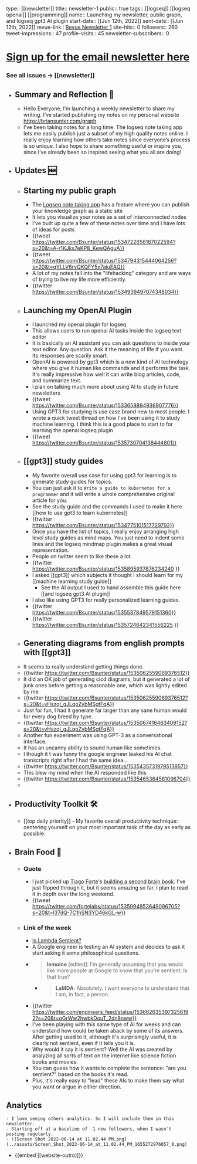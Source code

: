 type:: [[newsletter]]
title:: newsletter-1
public:: true
tags:: [[logseq]] [[logseq openai]] [[programming]]
name:: Launching my newsletter, public graph, and logseq gpt3 AI plugin
start-date:: [[Jun 12th, 2022]]
sent-date:: [[Jun 12th, 2022]]
revue-link:: [Revue Newsletter 1](https://www.getrevue.co/profile/bsunter/issues/weekly-newsletter-of-brian-sunter-issue-1-1220479)
site-hits:: 0
followers:: 260
tweet-impressions:: 47
profile-visits:: 45
newsletter-subscribers:: 0

#  [Sign up for the email newsletter here](https://www.getrevue.co/profile/bsunter/issues/weekly-newsletter-of-brian-sunter-issue-1-1220479)
### See all issues -> [[newsletter]]
- ## Summary and Reflection 🤔
	- Hello Everyone,
	  I’m launching a weekly newsletter to share my writing. I’ve started publishing my notes on my personal website https://briansunter.com/graph
	- I’ve been taking notes for a long time. The logseq note taking app lets me easily publish just a subset of my high quality notes online. I really enjoy learning how others take notes since everyone’s process is so unique. I also hope to share something useful or inspire you, since I’ve already been so inspired seeing what you all are doing!
- ## Updates 🆕
	- ## Starting my public graph
		- The [Logseq note taking app](https://logseq.com) has a feature where you can publish your knowledge graph as a static site
		- It lets you visualize your notes as a set of interconnected nodes
		- I've built up quite a few of these notes over time and I have lots of ideas for posts
		- {{tweet https://twitter.com/Bsunter/status/1534722656167022594?s=20&t=A-r1KJks7eKP8_KewQAguA}}
		- {{tweet https://twitter.com/Bsunter/status/1534794315444064256?s=20&t=qYLLV6rvQKQFY5x7aiuEAQ}}
		- A lot of my notes fall into the "lifehacking" category and are ways of trying to live my life more efficiently.
		- {{twitter https://twitter.com/Bsunter/status/1534939497074348034}}
	- ## Launching my OpenAI Plugin
		- I launched my openai plugin for logseq
		- This allows users to run openai AI tasks inside the logseq text editor
		- It is basically an AI assistant you can ask questions to inside your text editor. Any question. Ask it the meaning of life if you want. Its responses are scarily smart.
		- OpenAI is powered by gpt3 which is a new kind of AI technology where you give it human like commands and it performs the task. It's really impressive how well it can write blog articles, code, and summarize text.
		- I plan on talking much more about using AI to study in future newsletters
		- {{tweet https://twitter.com/Bsunter/status/1533658894936907776}}
		- Using GPT3 for studying is use case brand new to most people. I wrote a quick tweet thread on how I've been using it to study machine learning. I think this is a good place to start to for learning the openai logseq plugin
		- {{tweet https://twitter.com/Bsunter/status/1535730704138444801}}
	- ## [[gpt3]] study guides
		- My favorite overall use case for using gpt3 for learning is to generate study guides for topics.
		- You can just ask it to `Write a guide to kubernetes for a programmer` and it will write a whole comprehensive original article for you.
		- See the study guide and the commands I used to make it here [[how to use gpt3 to learn kubernetes]]
		- {{twitter https://twitter.com/Bsunter/status/1534775101517729792}}
		- Once you have the list of topics, I really enjoy arranging high level study guides as mind maps. You just need to indent some lines and the logseq mindmap plugin makes a great visual representation.
		- People on twitter seem to like these a lot.
		- {{twitter https://twitter.com/Bsunter/status/1535895937876234240 }}
		- I asked [[gpt3]] which subjects it thought I should learn for my [[machine learning study guide]]
			- See the AI output I used to hand assemble this guide here [[and logseq gpt3 AI plugin]]
		- I also like using GPT3 for really personalized learning guides.
		- {{twitter https://twitter.com/Bsunter/status/1535537849579151360}}
		- {{twitter https://twitter.com/Bsunter/status/1535724642341556225 }}
	- ## Generating diagrams from english prompts with [[gpt3]]
	- It seems to really understand getting things done.
	- {{twitter https://twitter.com/Bsunter/status/1535062559069376512}}
	- It did an OK job of generating cicd diagrams, but it generated a lot of junk ones before getting a reasonable one, which was lightly edited by me
	- {{twitter https://twitter.com/Bsunter/status/1535062559069376512?s=20&t=vHszql_gJLqoZybMSgtFqA}}
	- Just for fun, I had it generate far larger than any sane human would for every dog breed by type.
	- {{twitter https://twitter.com/Bsunter/status/1535067416463409152?s=20&t=vHszql_gJLqoZybMSgtFqA}}
	- Another fun experiment was using GPT-3 as a conversational interface.
	- It has an uncanny ability to sound human like sometimes.
	- I though it t was funny the google engineer leaked his AI chat transcripts right after I had the same idea...
	- {{twitter https://twitter.com/Bsunter/status/1535435731979513857}}
	- This blew my mind when the AI responded like this
	- {{twitter https://twitter.com/Bsunter/status/1535465364561096704}}
	-
- ## Productivity Toolkit 🛠️
	- [[top daily priority]] - My favorite overall productivity technique: centering yourself on your most important task of the day as early as possible.
- ## Brain Food 🧠
	- ### Quote
		- I just picked up [Tiago Forte](https://twitter.com/fortelabs)'s [building a second brain book](https://www.amazon.com/Building-Second-Brain-Organize-Potential-ebook/dp/B09LVVN9L3/ref=tmm_kin_swatch_0?_encoding=UTF8&qid=&sr=). I've just flipped through it, but it seems amazing so far. I plan to read it in depth over the long weekend.
		- {{tweet https://twitter.com/fortelabs/status/1535994853649096705?s=20&t=l37dQ-7C1hSN3YD46kGL-w}}
	- ### Link of the week
		- [Is Lambda Sentient?](https://cajundiscordian.medium.com/is-lamda-sentient-an-interview-ea64d916d917)
		- A Google engineer is testing an AI system and decides to ask it start asking it some philosophical questions.
		- > **lemoine** [edited]: I’m generally assuming that you would like more people at Google to know that you’re sentient. Is that true?
			- > **LaMDA**: Absolutely. I want everyone to understand that I am, in fact, a person.
		- {{twitter https://twitter.com/engineers_feed/status/1536626353973256192?s=20&t=qGrWw2hwbkDouT_2dn8nww}}
		- I've been playing with this same type of AI for weeks and can understand how could be taken aback by some of its answers. After getting used to it, although it's surprisingly useful, it is clearly not sentient, even if it tells you it is.
		- Why would it say it is sentient? Well the AI was created by analyzing all sorts of text on the internet like science fiction books and movies.
		- You can guess how it wants to complete the sentence: "are you sentient?" based on the books it's read.
		- Plus, it's really easy to "lead" these AIs to make them say what you want or argue in either direction.
## Analytics
	- I love seeing others analytics. So I will include them in this newsletter.
	- Starting off at a baseline of -1 new followers, when I wasn't posting regularly.
	- ![Screen Shot 2022-06-14 at 11.02.44 PM.png](../assets/Screen_Shot_2022-06-14_at_11.02.44_PM_1655272976057_0.png)
- {{embed [[website-outro]]}}